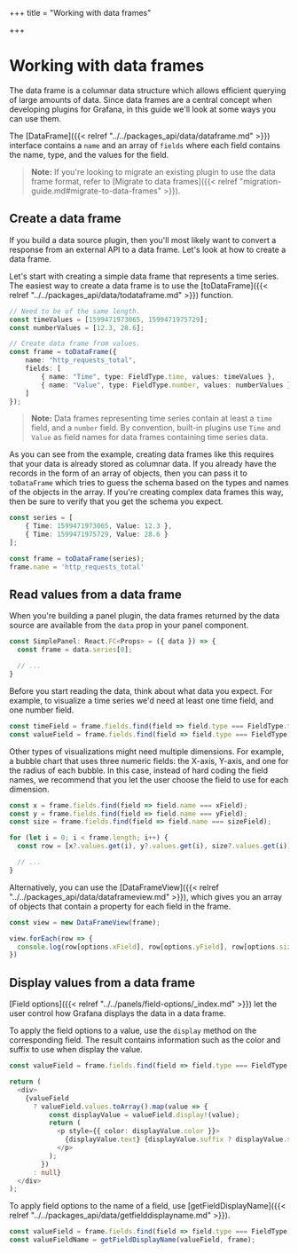+++
title = "Working with data frames"

+++

# Working with data frames

The data frame is a columnar data structure which allows efficient querying of large amounts of data. Since data frames are a central concept when developing plugins for Grafana, in this guide we'll look at some ways you can use them.

The [DataFrame]({{< relref "../../packages_api/data/dataframe.md" >}}) interface contains a `name` and an array of `fields` where each field contains the name, type, and the values for the field.

> **Note:** If you're looking to migrate an existing plugin to use the data frame format, refer to [Migrate to data frames]({{< relref "migration-guide.md#migrate-to-data-frames" >}}).

## Create a data frame

If you build a data source plugin, then you'll most likely want to convert a response from an external API to a data frame. Let's look at how to create a data frame.

Let's start with creating a simple data frame that represents a time series. The easiest way to create a data frame is to use the [toDataFrame]({{< relref "../../packages_api/data/todataframe.md" >}}) function.

```ts
// Need to be of the same length.
const timeValues = [1599471973065, 1599471975729];
const numberValues = [12.3, 28.6];

// Create data frame from values.
const frame = toDataFrame({
    name: "http_requests_total",
    fields: [
        { name: "Time", type: FieldType.time, values: timeValues },
        { name: "Value", type: FieldType.number, values: numberValues }
    ]
});
```

> **Note:** Data frames representing time series contain at least a `time` field, and a `number` field. By convention, built-in plugins use `Time` and `Value` as field names for data frames containing time series data.

As you can see from the example, creating data frames like this requires that your data is already stored as columnar data. If you already have the records in the form of an array of objects, then you can pass it to `toDataFrame` which tries to guess the schema based on the types and names of the objects in the array. If you're creating complex data frames this way, then be sure to verify that you get the schema you expect.

```ts
const series = [
    { Time: 1599471973065, Value: 12.3 },
    { Time: 1599471975729, Value: 28.6 }
];

const frame = toDataFrame(series);
frame.name = 'http_requests_total'
```

## Read values from a data frame

When you're building a panel plugin, the data frames returned by the data source are available from the `data` prop in your panel component.

```ts
const SimplePanel: React.FC<Props> = ({ data }) => {
  const frame = data.series[0];

  // ...
}
```

Before you start reading the data, think about what data you expect. For example, to visualize a time series we'd need at least one time field, and one number field.

```ts
const timeField = frame.fields.find(field => field.type === FieldType.time);
const valueField = frame.fields.find(field => field.type === FieldType.number);
```

Other types of visualizations might need multiple dimensions. For example, a bubble chart that uses three numeric fields: the X-axis, Y-axis, and one for the radius of each bubble. In this case, instead of hard coding the field names, we recommend that you let the user choose the field to use for each dimension.

```ts
const x = frame.fields.find(field => field.name === xField);
const y = frame.fields.find(field => field.name === yField);
const size = frame.fields.find(field => field.name === sizeField);

for (let i = 0; i < frame.length; i++) {
  const row = [x?.values.get(i), y?.values.get(i), size?.values.get(i)];

  // ...
}
```

Alternatively, you can use the [DataFrameView]({{< relref "../../packages_api/data/dataframeview.md" >}}), which gives you an array of objects that contain a property for each field in the frame.

```ts
const view = new DataFrameView(frame);

view.forEach(row => {
  console.log(row[options.xField], row[options.yField], row[options.sizeField]);
})
```

## Display values from a data frame

[Field options]({{< relref "../../panels/field-options/_index.md" >}}) let the user control how Grafana displays the data in a data frame.

To apply the field options to a value, use the `display` method on the corresponding field. The result contains information such as the color and suffix to use when display the value.

```ts
const valueField = frame.fields.find(field => field.type === FieldType.number);

return (
  <div>
    {valueField
      ? valueField.values.toArray().map(value => {
          const displayValue = valueField.display!(value);
          return (
            <p style={{ color: displayValue.color }}>
              {displayValue.text} {displayValue.suffix ? displayValue.suffix : ''}
            </p>
          );
        })
      : null}
  </div>
);
```

To apply field options to the name of a field, use [getFieldDisplayName]({{< relref "../../packages_api/data/getfielddisplayname.md" >}}).

```ts
const valueField = frame.fields.find(field => field.type === FieldType.number);
const valueFieldName = getFieldDisplayName(valueField, frame);
```


